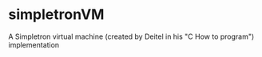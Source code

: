 # simpletronVM
A Simpletron virtual machine (created by Deitel in his "C How to program") implementation

